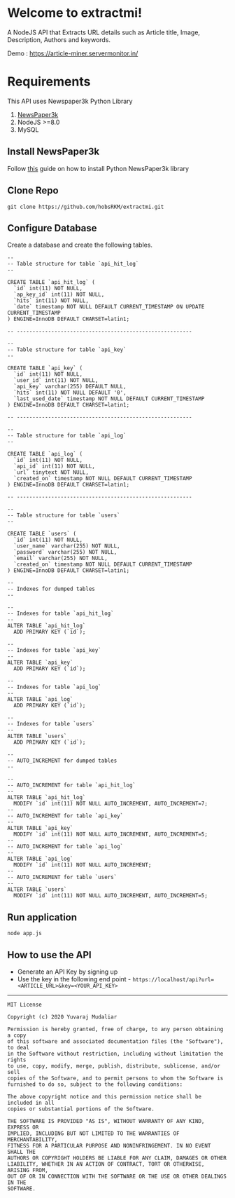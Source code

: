 # Welcome to extractmi!

A NodeJS API that Extracts URL details  such as Article title, Image, Description, Authors and keywords.

Demo : https://article-miner.servermonitor.in/

# Requirements

This API uses Newspaper3k Python Library

 1. [NewsPaper3k](https://github.com/codelucas/newspaper)
 2. NodeJS >=8.0
 3. MySQL

## Install NewsPaper3k

Follow [this](https://github.com/codelucas/newspaper) guide on how to install Python NewsPaper3k library

## Clone Repo

    git clone https://github.com/hobsRKM/extractmi.git

## Configure Database
Create a database and create the following tables.

    --
    -- Table structure for table `api_hit_log`
    --
    
    CREATE TABLE `api_hit_log` (
      `id` int(11) NOT NULL,
      `ap_key_id` int(11) NOT NULL,
      `hits` int(11) NOT NULL,
      `date` timestamp NOT NULL DEFAULT CURRENT_TIMESTAMP ON UPDATE CURRENT_TIMESTAMP
    ) ENGINE=InnoDB DEFAULT CHARSET=latin1;
    
    -- --------------------------------------------------------
    
    --
    -- Table structure for table `api_key`
    --
    
    CREATE TABLE `api_key` (
      `id` int(11) NOT NULL,
      `user_id` int(11) NOT NULL,
      `api_key` varchar(255) DEFAULT NULL,
      `hits` int(11) NOT NULL DEFAULT '0',
      `last_used_date` timestamp NOT NULL DEFAULT CURRENT_TIMESTAMP
    ) ENGINE=InnoDB DEFAULT CHARSET=latin1;
    
    -- --------------------------------------------------------
    
    --
    -- Table structure for table `api_log`
    --
    
    CREATE TABLE `api_log` (
      `id` int(11) NOT NULL,
      `api_id` int(11) NOT NULL,
      `url` tinytext NOT NULL,
      `created_on` timestamp NOT NULL DEFAULT CURRENT_TIMESTAMP
    ) ENGINE=InnoDB DEFAULT CHARSET=latin1;
    
    -- --------------------------------------------------------
    
    --
    -- Table structure for table `users`
    --
    
    CREATE TABLE `users` (
      `id` int(11) NOT NULL,
      `user_name` varchar(255) NOT NULL,
      `password` varchar(255) NOT NULL,
      `email` varchar(255) NOT NULL,
      `created_on` timestamp NOT NULL DEFAULT CURRENT_TIMESTAMP
    ) ENGINE=InnoDB DEFAULT CHARSET=latin1;
    
    --
    -- Indexes for dumped tables
    --
    
    --
    -- Indexes for table `api_hit_log`
    --
    ALTER TABLE `api_hit_log`
      ADD PRIMARY KEY (`id`);
    
    --
    -- Indexes for table `api_key`
    --
    ALTER TABLE `api_key`
      ADD PRIMARY KEY (`id`);
    
    --
    -- Indexes for table `api_log`
    --
    ALTER TABLE `api_log`
      ADD PRIMARY KEY (`id`);
    
    --
    -- Indexes for table `users`
    --
    ALTER TABLE `users`
      ADD PRIMARY KEY (`id`);
    
    --
    -- AUTO_INCREMENT for dumped tables
    --
    
    --
    -- AUTO_INCREMENT for table `api_hit_log`
    --
    ALTER TABLE `api_hit_log`
      MODIFY `id` int(11) NOT NULL AUTO_INCREMENT, AUTO_INCREMENT=7;
    --
    -- AUTO_INCREMENT for table `api_key`
    --
    ALTER TABLE `api_key`
      MODIFY `id` int(11) NOT NULL AUTO_INCREMENT, AUTO_INCREMENT=5;
    --
    -- AUTO_INCREMENT for table `api_log`
    --
    ALTER TABLE `api_log`
      MODIFY `id` int(11) NOT NULL AUTO_INCREMENT;
    --
    -- AUTO_INCREMENT for table `users`
    --
    ALTER TABLE `users`
      MODIFY `id` int(11) NOT NULL AUTO_INCREMENT, AUTO_INCREMENT=5;

## Run application

    node app.js

## How to use the API

 - Generate an API Key by signing up
 - Use the key in the following end point
		 - `https://localhost/api?url=<ARTICLE_URL>&key=<YOUR_API_KEY>`

                    
--------------------



            
    MIT License
    
    Copyright (c) 2020 Yuvaraj Mudaliar
    
    Permission is hereby granted, free of charge, to any person obtaining a copy
    of this software and associated documentation files (the "Software"), to deal
    in the Software without restriction, including without limitation the rights
    to use, copy, modify, merge, publish, distribute, sublicense, and/or sell
    copies of the Software, and to permit persons to whom the Software is
    furnished to do so, subject to the following conditions:
    
    The above copyright notice and this permission notice shall be included in all
    copies or substantial portions of the Software.
    
    THE SOFTWARE IS PROVIDED "AS IS", WITHOUT WARRANTY OF ANY KIND, EXPRESS OR
    IMPLIED, INCLUDING BUT NOT LIMITED TO THE WARRANTIES OF MERCHANTABILITY,
    FITNESS FOR A PARTICULAR PURPOSE AND NONINFRINGEMENT. IN NO EVENT SHALL THE
    AUTHORS OR COPYRIGHT HOLDERS BE LIABLE FOR ANY CLAIM, DAMAGES OR OTHER
    LIABILITY, WHETHER IN AN ACTION OF CONTRACT, TORT OR OTHERWISE, ARISING FROM,
    OUT OF OR IN CONNECTION WITH THE SOFTWARE OR THE USE OR OTHER DEALINGS IN THE
    SOFTWARE.

                           
